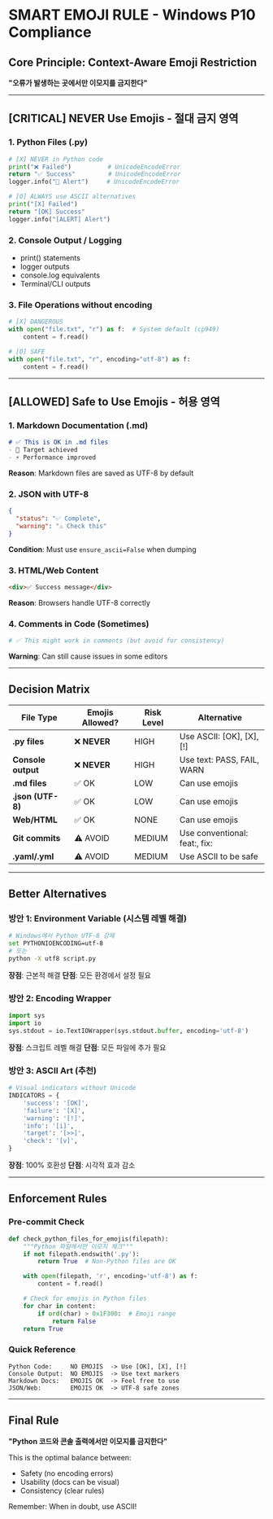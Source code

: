 # SMART EMOJI RULE - Windows P10 Compliance

## Core Principle: Context-Aware Emoji Restriction

**"오류가 발생하는 곳에서만 이모지를 금지한다"**

---

## [CRITICAL] NEVER Use Emojis - 절대 금지 영역

### 1. Python Files (.py)
```python
# [X] NEVER in Python code
print("❌ Failed")          # UnicodeEncodeError
return "✅ Success"         # UnicodeEncodeError
logger.info("🚨 Alert")     # UnicodeEncodeError

# [O] ALWAYS use ASCII alternatives
print("[X] Failed")
return "[OK] Success"
logger.info("[ALERT] Alert")
```

### 2. Console Output / Logging
- print() statements
- logger outputs
- console.log equivalents
- Terminal/CLI outputs

### 3. File Operations without encoding
```python
# [X] DANGEROUS
with open("file.txt", "r") as f:  # System default (cp949)
    content = f.read()

# [O] SAFE
with open("file.txt", "r", encoding="utf-8") as f:
    content = f.read()
```

---

## [ALLOWED] Safe to Use Emojis - 허용 영역

### 1. Markdown Documentation (.md)
```markdown
# ✅ This is OK in .md files
- 🎯 Target achieved
- ⚡ Performance improved
```
**Reason**: Markdown files are saved as UTF-8 by default

### 2. JSON with UTF-8
```json
{
  "status": "✅ Complete",
  "warning": "⚠️ Check this"
}
```
**Condition**: Must use `ensure_ascii=False` when dumping

### 3. HTML/Web Content
```html
<div>✅ Success message</div>
```
**Reason**: Browsers handle UTF-8 correctly

### 4. Comments in Code (Sometimes)
```python
# ✅ This might work in comments (but avoid for consistency)
```
**Warning**: Can still cause issues in some editors

---

## Decision Matrix

| File Type | Emojis Allowed? | Risk Level | Alternative |
|-----------|----------------|------------|-------------|
| **.py files** | ❌ **NEVER** | HIGH | Use ASCII: [OK], [X], [!] |
| **Console output** | ❌ **NEVER** | HIGH | Use text: PASS, FAIL, WARN |
| **.md files** | ✅ OK | LOW | Can use emojis |
| **.json (UTF-8)** | ✅ OK | LOW | Can use emojis |
| **Web/HTML** | ✅ OK | NONE | Can use emojis |
| **Git commits** | ⚠️ AVOID | MEDIUM | Use conventional: feat:, fix: |
| **.yaml/.yml** | ⚠️ AVOID | MEDIUM | Use ASCII to be safe |

---

## Better Alternatives

### 방안 1: Environment Variable (시스템 레벨 해결)
```bash
# Windows에서 Python UTF-8 강제
set PYTHONIOENCODING=utf-8
# 또는
python -X utf8 script.py
```
**장점**: 근본적 해결
**단점**: 모든 환경에서 설정 필요

### 방안 2: Encoding Wrapper
```python
import sys
import io
sys.stdout = io.TextIOWrapper(sys.stdout.buffer, encoding='utf-8')
```
**장점**: 스크립트 레벨 해결
**단점**: 모든 파일에 추가 필요

### 방안 3: ASCII Art (추천)
```python
# Visual indicators without Unicode
INDICATORS = {
    'success': '[OK]',
    'failure': '[X]',
    'warning': '[!]',
    'info': '[i]',
    'target': '[>>]',
    'check': '[v]',
}
```
**장점**: 100% 호환성
**단점**: 시각적 효과 감소

---

## Enforcement Rules

### Pre-commit Check
```python
def check_python_files_for_emojis(filepath):
    """Python 파일에서만 이모지 체크"""
    if not filepath.endswith('.py'):
        return True  # Non-Python files are OK

    with open(filepath, 'r', encoding='utf-8') as f:
        content = f.read()

    # Check for emojis in Python files
    for char in content:
        if ord(char) > 0x1F300:  # Emoji range
            return False
    return True
```

### Quick Reference

```
Python Code:     NO EMOJIS  -> Use [OK], [X], [!]
Console Output:  NO EMOJIS  -> Use text markers
Markdown Docs:   EMOJIS OK  -> Feel free to use
JSON/Web:        EMOJIS OK  -> UTF-8 safe zones
```

---

## Final Rule

**"Python 코드와 콘솔 출력에서만 이모지를 금지한다"**

This is the optimal balance between:
- Safety (no encoding errors)
- Usability (docs can be visual)
- Consistency (clear rules)

Remember: When in doubt, use ASCII!
